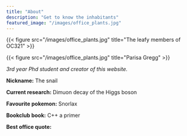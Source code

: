 ```yaml
---
title: "About"
description: "Get to know the inhabitants"
featured_image: "/images/office_plants.jpg"
---
```

{{< figure src="/images/office_plants.jpg" title="The leafy members of OC321" >}}



{{< figure src="/images/office_plants.jpg" title="Parisa Gregg" >}}

*3rd year Phd student and creator of this website.*


**Nickname:** The snail

**Current research:** Dimuon decay of the Higgs boson

**Favourite pokemon:** Snorlax

**Bookclub book:** C++ a primer

**Best office quote:**
